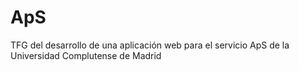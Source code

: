 # ApS
TFG del desarrollo de una aplicación web para el servicio ApS de la  Universidad Complutense de Madrid
